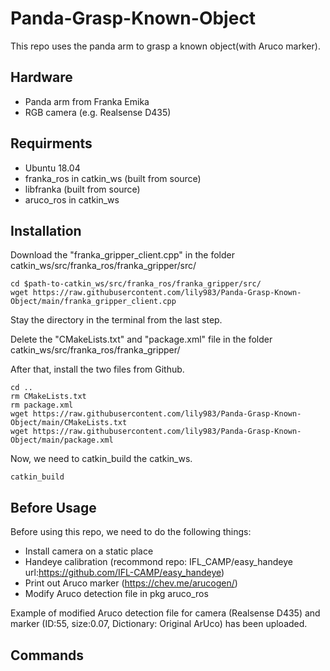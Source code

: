 # Panda-Grasp-Known-Object
This repo uses the panda arm to grasp a known object(with Aruco marker). 

## Hardware
- Panda arm from Franka Emika
- RGB camera (e.g. Realsense D435)

## Requirments
- Ubuntu 18.04
- franka_ros in catkin_ws (built from source)
- libfranka (built from source)
- aruco_ros in catkin_ws

## Installation
Download the "franka_gripper_client.cpp" in the folder catkin_ws/src/franka_ros/franka_gripper/src/
```
cd $path-to-catkin_ws/src/franka_ros/franka_gripper/src/
wget https://raw.githubusercontent.com/lily983/Panda-Grasp-Known-Object/main/franka_gripper_client.cpp
```

Stay the directory in the terminal from the last step.

Delete the "CMakeLists.txt" and "package.xml" file in the folder catkin_ws/src/franka_ros/franka_gripper/

After that, install the two files from Github.
```
cd ..
rm CMakeLists.txt
rm package.xml
wget https://raw.githubusercontent.com/lily983/Panda-Grasp-Known-Object/main/CMakeLists.txt
wget https://raw.githubusercontent.com/lily983/Panda-Grasp-Known-Object/main/package.xml
```
Now, we need to catkin_build the catkin_ws.
```
catkin_build
```

## Before Usage
Before using this repo, we need to do the following things:
- Install camera on a static place
- Handeye calibration (recommond repo: IFL_CAMP/easy_handeye url:https://github.com/IFL-CAMP/easy_handeye)
- Print out Aruco marker (https://chev.me/arucogen/)
- Modify Aruco detection file in pkg aruco_ros

Example of modified Aruco detection file for camera (Realsense D435) and marker (ID:55, size:0.07, Dictionary: Original ArUco) has been uploaded.

## Commands


